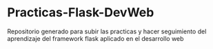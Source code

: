 # Practicas-Flask-DevWeb
Repositorio generado para subir las practicas y hacer seguimiento del aprendizaje del framework flask aplicado en el desarrollo web
